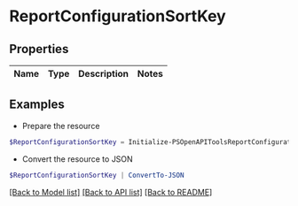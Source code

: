 # ReportConfigurationSortKey
## Properties

Name | Type | Description | Notes
------------ | ------------- | ------------- | -------------

## Examples

- Prepare the resource
```powershell
$ReportConfigurationSortKey = Initialize-PSOpenAPIToolsReportConfigurationSortKey 
```

- Convert the resource to JSON
```powershell
$ReportConfigurationSortKey | ConvertTo-JSON
```

[[Back to Model list]](../README.md#documentation-for-models) [[Back to API list]](../README.md#documentation-for-api-endpoints) [[Back to README]](../README.md)

